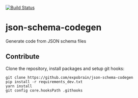 [![Build Status](https://travis-ci.org/expobrain/json-schema-codegen.svg?branch=master)](https://travis-ci.org/expobrain/json-schema-codegen)

# json-schema-codegen

Generate code from JSON schema files

## Contribute

Clone the repository, install packages and setup git hooks:

```
git clone https://github.com/expobrain/json-schema-codegen
pip install -r requirements_dev.txt
yarn install
git config core.hooksPath .githooks
```
